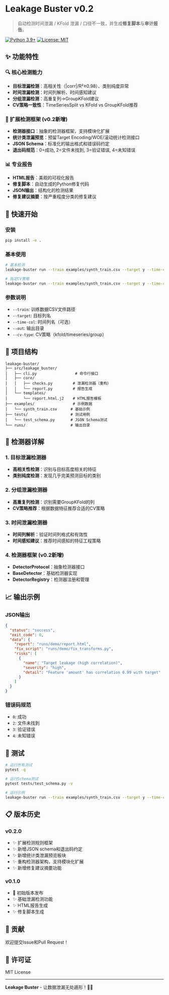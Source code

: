 
# Leakage Buster v0.2

> 自动检测时间泄漏 / KFold 泄漏 / 口径不一致，并生成**修复脚本**与**审计报告**。

[![Python 3.9+](https://img.shields.io/badge/python-3.9+-blue.svg)](https://www.python.org/downloads/)
[![License: MIT](https://img.shields.io/badge/License-MIT-yellow.svg)](https://opensource.org/licenses/MIT)

## ✨ 功能特性

### 🔍 核心检测能力
- **目标泄漏检测**：高相关性（|corr|/R²≥0.98）、类别纯度异常
- **时间泄漏检测**：时间列解析、时间感知建议
- **分组泄漏检测**：高重复列→GroupKFold建议
- **CV策略一致性**：TimeSeriesSplit vs KFold vs GroupKFold推荐

### 🔧 扩展检测框架 (v0.2新增)
- **检测器接口**：抽象的检测器框架，支持模块化扩展
- **统计类泄漏预览**：预留Target Encoding/WOE/滚动统计检测接口
- **JSON Schema**：标准化的输出格式和错误码约定
- **退出码规范**：0=成功, 2=文件未找到, 3=验证错误, 4=未知错误

### 📊 专业报告
- **HTML报告**：美观的可视化报告
- **修复脚本**：自动生成的Python修复代码
- **JSON输出**：结构化的检测结果
- **修复建议摘要**：按严重程度分类的修复建议

## 🚀 快速开始

### 安装
```bash
pip install -e .
```

### 基本使用
```bash
# 基本检测
leakage-buster run --train examples/synth_train.csv --target y --time-col date --out runs/demo

# 指定CV策略
leakage-buster run --train examples/synth_train.csv --target y --time-col date --out runs/demo --cv-type timeseries
```

### 参数说明
- `--train`: 训练数据CSV文件路径
- `--target`: 目标列名
- `--time-col`: 时间列名（可选）
- `--out`: 输出目录
- `--cv-type`: CV策略（kfold/timeseries/group）

## 📁 项目结构

```
leakage-buster/
├── src/leakage_buster/
│   ├── cli.py                 # 命令行接口
│   ├── core/
│   │   ├── checks.py         # 泄漏检测器（重构）
│   │   └── report.py         # 报告生成
│   └── templates/
│       └── report.html.j2    # HTML报告模板
├── examples/                 # 示例数据
│   └── synth_train.csv      # 基础示例
├── tests/                   # 测试用例
│   └── test_schema.py       # JSON Schema测试
└── runs/                    # 输出目录
```

## 🔧 检测器详解

### 1. 目标泄漏检测器
- **高相关性检测**：识别与目标高度相关的特征
- **类别纯度检测**：发现几乎完美预测目标的类别

### 2. 分组泄漏检测器
- **高重复列检测**：识别需要GroupKFold的列
- **CV策略推荐**：根据数据特征推荐合适的CV策略

### 3. 时间泄漏检测器
- **时间列解析**：验证时间列格式和有效性
- **时间感知建议**：推荐时间感知的特征工程策略

### 4. 检测器框架 (v0.2新增)
- **DetectorProtocol**：抽象检测器接口
- **BaseDetector**：基础检测器实现
- **DetectorRegistry**：检测器注册和管理

## 📈 输出示例

### JSON输出
```json
{
  "status": "success",
  "exit_code": 0,
  "data": {
    "report": "runs/demo/report.html",
    "fix_script": "runs/demo/fix_transforms.py",
    "risks": [
      {
        "name": "Target leakage (high correlation)",
        "severity": "high",
        "detail": "Feature 'amount' has correlation 0.99 with target"
      }
    ]
  }
}
```

### 错误码规范
- `0`: 成功
- `2`: 文件未找到
- `3`: 验证错误
- `4`: 未知错误

## 🧪 测试

```bash
# 运行所有测试
pytest -q

# 运行Schema测试
pytest tests/test_schema.py -v

# 运行示例
leakage-buster run --train examples/synth_train.csv --target y --time-col date --out runs/test
```

## 📋 版本历史

### v0.2.0
- ✨ 扩展检测规则框架
- ✨ 新增JSON schema和退出码约定
- ✨ 新增统计类泄漏预览板块
- ✨ 重构检测器架构，支持模块化扩展
- ✨ 新增修复建议摘要功能

### v0.1.0
- 🎉 初始版本发布
- ✨ 基础泄漏检测功能
- ✨ HTML报告生成
- ✨ 修复脚本生成

## 🤝 贡献

欢迎提交Issue和Pull Request！

## 📄 许可证

MIT License

---

**Leakage Buster** - 让数据泄漏无处遁形！🕵️‍♂️
